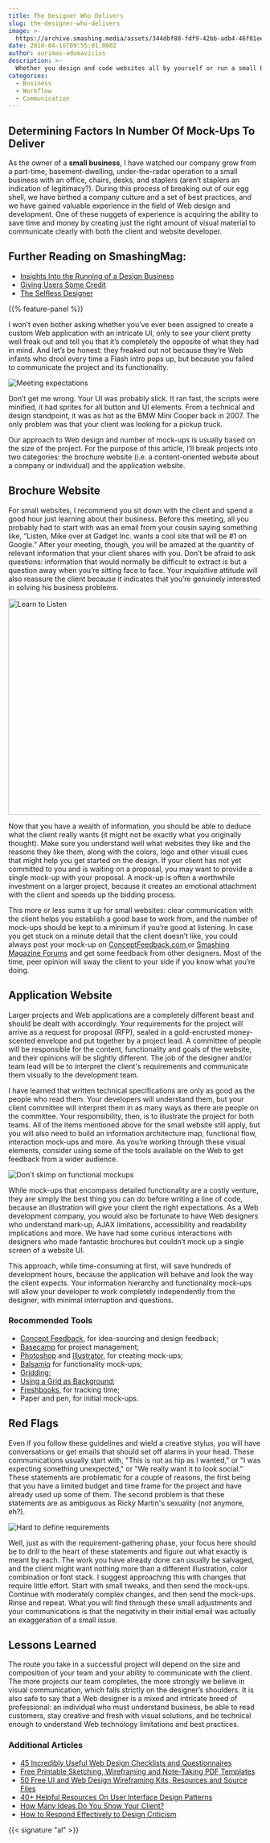 ```yaml
---
title: The Designer Who Delivers
slug: the-designer-who-delivers
image: >-
  https://archive.smashing.media/assets/344dbf88-fdf9-42bb-adb4-46f01eedd629/c0ad7d33-09cc-4117-bf5a-a84af80cc5e9/desktop-wallpapers-april.png
date: 2010-04-16T09:55:01.000Z
author: aurimas-adomavicius
description: >-
  Whether you design and code websites all by yourself or run a small business with a pool of talent, you will always face the challenge of how much to work on a design and UI before passing the mock-ups on to the developer? Moreover, how much visual work needs to be done in order to effectively present a website to a client? In this article, we’ll talk about best practices for clear communication, which tools to use and how to manage resources on both small and large projects.
categories:
  - Business
  - Workflow
  - Communication
---
```


## Determining Factors In Number Of Mock-Ups To Deliver

As the owner of a <strong>small business</strong>, I have watched our company grow from a part-time, basement-dwelling, under-the-radar operation to a small business with an office, chairs, desks, and staplers (aren’t staplers an indication of legitimacy?). During this process of breaking out of our egg shell, we have birthed a company culture and a set of best practices, and we have gained valuable experience in the field of Web design and development. One of these nuggets of experience is acquiring the ability to save time and money by creating just the right amount of visual material to communicate clearly with both the client and website developer.</p>

## <span class="rh">Further Reading</span> on SmashingMag:

*   [Insights Into the Running of a Design Business](https://www.smashingmagazine.com/2010/05/insights-design-business/)
*   [Giving Users Some Credit](https://www.smashingmagazine.com/2010/08/giving-users-some-credit/)
*   [The Selfless Designer](https://www.smashingmagazine.com/2011/08/selfless-designer/)

{{% feature-panel %}}

I won’t even bother asking whether you’ve ever been assigned to create a custom Web application with an intricate UI, only to see your client pretty well freak out and tell you that it’s completely the opposite of what they had in mind. And let’s be honest: they freaked out not because they’re Web infants who drool every time a Flash intro pops up, but because you failed to communicate the project and its functionality.

<img loading="lazy" decoding="async" src="https://archive.smashing.media/assets/344dbf88-fdf9-42bb-adb4-46f01eedd629/bf5f0ad4-0f40-4e32-ab0a-90269eb29b80/slide2.jpg" alt="Meeting expectations" />

Don’t get me wrong. Your UI was probably slick. It ran fast, the scripts were minified, it had sprites for all button and UI elements. From a technical and design standpoint, it was as hot as the BMW Mini Cooper back in 2007. The only problem was that your client was looking for a pickup truck.

Our approach to Web design and number of mock-ups is usually based on the size of the project. For the purpose of this article, I’ll break projects into two categories: the brochure website (i.e. a content-oriented website about a company or individual) and the application website.</p>

## Brochure Website

For small websites, I recommend you sit down with the client and spend a good hour just learning about their business. Before this meeting, all you probably had to start with was an email from your cousin saying something like, “Listen, Mike over at Gadget Inc. wants a cool site that will be #1 on Google.” After your meeting, though, you will be amazed at the quantity of relevant information that your client shares with you. Don’t be afraid to ask questions: information that would normally be difficult to extract is but a question away when you’re sitting face to face. Your inquisitive attitude will also reassure the client because it indicates that you’re genuinely interested in solving his business problems.

<img loading="lazy" decoding="async" src="https://archive.smashing.media/assets/344dbf88-fdf9-42bb-adb4-46f01eedd629/d1ec123a-8406-404e-9340-e7b9f9528c66/slide3.jpg" alt="Learn to Listen" width="646" height="429" />

Now that you have a wealth of information, you should be able to deduce what the client really wants (it might not be exactly what you originally thought). Make sure you understand well what websites they like and the reasons they like them, along with the colors, logo and other visual cues that might help you get started on the design. If your client has not yet committed to you and is waiting on a proposal, you may want to provide a single mock-up with your proposal. A mock-up is often a worthwhile investment on a larger project, because it creates an emotional attachment with the client and speeds up the bidding process.

This more or less sums it up for small websites: clear communication with the client helps you establish a good base to work from, and the number of mock-ups should be kept to a minimum if you’re good at listening. In case you get stuck on a minute detail that the client doesn’t like, you could always post your mock-up on <a href="https://www.conceptfeedback.com">ConceptFeedback.com </a> or <a href="https://forum.smashingmagazine.com/">Smashing Magazine Forums</a> and get some feedback from other designers. Most of the time, peer opinion will sway the client to your side if you know what you’re doing.</p>

## Application Website

Larger projects and Web applications are a completely different beast and should be dealt with accordingly. Your requirements for the project will arrive as a request for proposal (RFP), sealed in a gold-encrusted money-scented envelope and put together by a project lead. A committee of people will be responsible for the content, functionality and goals of the website, and their opinions will be slightly different. The job of the designer and/or team lead will be to interpret the client's requirements and communicate them visually to the development team.

I have learned that written technical specifications are only as good as the people who read them. Your developers will understand them, but your client committee will interpret them in as many ways as there are people on the committee. Your responsibility, then, is to illustrate the project for both teams. All of the items mentioned above for the small website still apply, but you will also need to build an information architecture map, functional flow, interaction mock-ups and more. As you’re working through these visual elements, consider using some of the tools available on the Web to get feedback from a wider audience.

<img loading="lazy" decoding="async" src="https://archive.smashing.media/assets/344dbf88-fdf9-42bb-adb4-46f01eedd629/01ec39e0-7f18-4ce9-8e4b-31d8ced1c1cb/slide4.jpg" alt="Don't skimp on functional mockups" />

While mock-ups that encompass detailed functionality are a costly venture, they are simply the best thing you can do before writing a line of code, because an illustration will give your client the right expectations. As a Web development company, you would also be fortunate to have Web designers who understand mark-up, AJAX limitations, accessibility and readability implications and more. We have had some curious interactions with designers who made fantastic brochures but couldn’t mock up a single screen of a website UI.

This approach, while time-consuming at first, will save hundreds of development hours, because the application will behave and look the way the client expects. Your information hierarchy and functionality mock-ups will allow your developer to work completely independently from the designer, with minimal interruption and questions.</p>

### Recommended Tools

*   [Concept Feedback](https://www.conceptfeedback.com), for idea-sourcing and design feedback;
*   [Basecamp](https://basecamphq.com/) for project management;
*   [Photoshop](https://www.adobe.com/products/photoshop/compare/) and [Illustrator](https://www.adobe.com/products/illustrator/?promoid=3tv30_5339L), for creating mock-ups;
*   [Balsamiq](https://www.balsamiq.com/) for functionality mock-ups;
*   [Gridding](https://960.gs/);
*   [Using a Grid as Background](https://www.smileycat.com/miaow/archives/000264.php);
*   [Freshbooks](https://www.freshbooks.com/), for tracking time;
*   Paper and pen, for initial mock-ups.</p>

## Red Flags

Even if you follow these guidelines and wield a creative stylus, you will have conversations or get emails that should set off alarms in your head. These communications usually start with, "This is not as hip as I wanted," or "I was expecting something unexpected," or "We really want it to look social." These statements are problematic for a couple of reasons, the first being that you have a limited budget and time frame for the project and have already used up some of them. The second problem is that these statements are as ambiguous as Ricky Martin's sexuality (not anymore, eh?).

<img loading="lazy" decoding="async" src="https://archive.smashing.media/assets/344dbf88-fdf9-42bb-adb4-46f01eedd629/9b746b64-55c6-4a65-9708-c680c7171725/slide5.jpg" alt="Hard to define requirements" />

Well, just as with the requirement-gathering phase, your focus here should be to drill to the heart of these statements and figure out what exactly is meant by each. The work you have already done can usually be salvaged, and the client might want nothing more than a different illustration, color combination or font stack. I suggest approaching this with changes that require little effort. Start with small tweaks, and then send the mock-ups. Continue with moderately complex changes, and then send the mock-ups. Rinse and repeat. What you will find through these small adjustments and your communications is that the negativity in their initial email was actually an exaggeration of a small issue.</p>

## Lessons Learned

The route you take in a successful project will depend on the size and composition of your team and your ability to communicate with the client. The more projects our team completes, the more strongly we believe in visual communication, which falls strictly on the designer’s shoulders. It is also safe to say that a Web designer is a mixed and intricate breed of professional: an individual who must understand business, be able to read customers, stay creative and fresh with visual solutions, and be technical enough to understand Web technology limitations and best practices.</p>

### Additional Articles

*   [45 Incredibly Useful Web Design Checklists and Questionnaires](https://www.smashingmagazine.com/2009/06/29/45-incredibly-useful-web-design-checklists-and-questionnaires/)
*   [Free Printable Sketching, Wireframing and Note-Taking PDF Templates](https://www.smashingmagazine.com/2010/03/29/free-printable-sketching-wireframing-and-note-taking-pdf-templates/)
*   [50 Free UI and Web Design Wireframing Kits, Resources and Source Files](https://www.smashingmagazine.com/2010/02/05/50-free-ui-and-web-design-wireframing-kits-resources-and-source-files/)
*   [40+ Helpful Resources On User Interface Design Patterns](https://www.smashingmagazine.com/2009/06/15/40-helpful-resources-on-user-interface-design-patterns/)
*   [How Many Ideas Do You Show Your Client?](https://www.smashingmagazine.com/2009/12/28/discuss-how-many-ideas-do-you-show-clients/)
*   [How to Respond Effectively to Design Criticism](https://www.smashingmagazine.com/2009/10/01/how-to-respond-effectively-to-design-criticism/)

{{< signature "al" >}}


